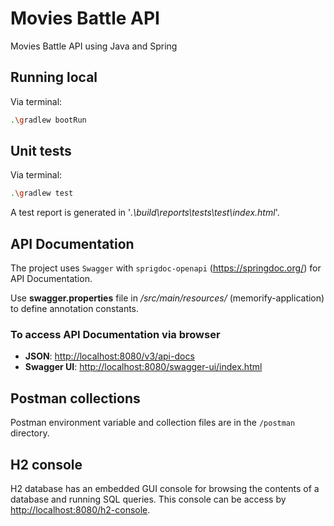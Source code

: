 # Movies Battle API
Movies Battle API using Java and Spring

## Running local

Via terminal:

```sh
.\gradlew bootRun
```

## Unit tests

Via terminal:

```sh
.\gradlew test
```
A test report is generated in '*.\build\reports\tests\test\index.html*'.

## API Documentation

The project uses `Swagger` with `sprigdoc-openapi` (<https://springdoc.org/>) for API Documentation.

Use **swagger.properties** file in */src/main/resources/* (memorify-application) to define annotation constants.

### To access API Documentation via browser

 - **JSON**: <http://localhost:8080/v3/api-docs>
 - **Swagger UI**: <http://localhost:8080/swagger-ui/index.html>


## Postman collections
Postman environment variable and collection files are in the `/postman` directory.


## H2 console
H2 database has an embedded GUI console for browsing the contents of a database and running SQL queries. This console can be access by <http://localhost:8080/h2-console>.